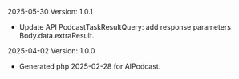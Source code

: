 2025-05-30 Version: 1.0.1
- Update API PodcastTaskResultQuery: add response parameters Body.data.extraResult.


2025-04-02 Version: 1.0.0
- Generated php 2025-02-28 for AIPodcast.

